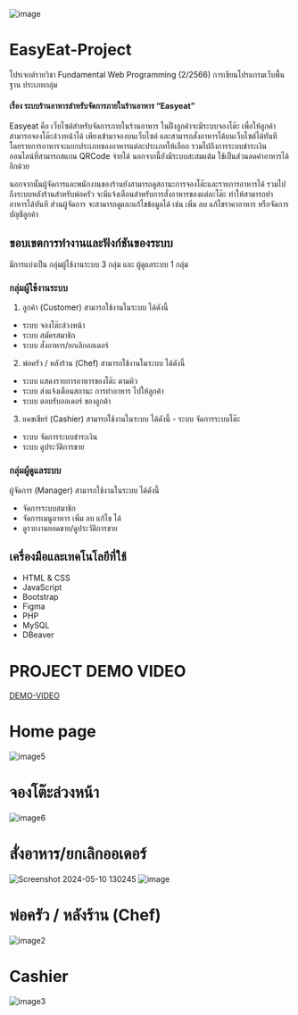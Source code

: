 ![image](https://github.com/nntch26/EasyEat-Project/assets/117381190/6856ed09-4bd1-4db5-bb47-586209514ad0)
# EasyEat-Project

โปรเจกต์รายวิชา Fundamental Web Programming (2/2566) การเขียนโปรแกรมเว็บพื้นฐาน ประเภทกลุ่ม

#### เรื่อง ระบบร้านอาหารสำหรับจัดการภายในร้านอาหาร “Easyeat” 

Easyeat คือ เว็บไซต์สำหรับจัดการภายในร้านอาหาร ในฝั่งลูกค้าจะมีระบบจองโต๊ะ เพื่อให้ลูกค้าสามารถจองโต๊ะล่วงหน้าได้ 
เพียงเข้ามาจองบนเว็บไซต์ และสามารถสั่งอาหารได้บนเว็บไซต์ได้ทันที โดยรายการอาหารจะแยกประเภทของอาหารแต่ละประเภทให้เลือก 
รวมไปถึงการระบบชำระเงินออนไลน์ที่สามารถสแกน QRCode จ่ายได้ นอกจากนี้ยังมีระบบสะสมแต้ม ใช้เป็นส่วนลดค่าอาหารได้อีกด้วย 

นอกจากนั้นผู้จัดการและพนักงานของร้านยังสามารถดูสถานะการจองโต๊ะและรายการอาหารได้ รวมไปถึงระบบหลังร้านสำหรับพ่อครัว 
จะมีแจ้งเตือนสำหรับการสั่งอาหารของแต่ละโต๊ะ ทำให้สามารถทำอาหารได้ทันที ส่วนผู้จัดการ จะสามารถดูและแก้ไขข้อมูลได้ เช่น เพิ่ม ลบ แก้ไขราคาอาหาร หรือจัดการบัญชีลูกค้า 

## ขอบเขตการทำงานและฟังก์ชันของระบบ
มีการแบ่งเป็น กลุ่มผู้ใช้งานระบบ 3 กลุ่ม และ ผู้ดูแลระบบ 1 กลุ่ม
### กลุ่มผู้ใช้งานระบบ
1. ลูกค้า (Customer) สามารถใช้งานในระบบ ได้ดังนี้
- ระบบ จองโต๊ะล่วงหน้า
- ระบบ สมัครสมาชิก
- ระบบ สั่งอาหาร/ยกเลิกออเดอร์

2. พ่อครัว / หลังร้าน (Chef) สามารถใช้งานในระบบ ได้ดังนี้
- ระบบ แสดงรายการอาหารของโต๊ะ ตามคิว
- ระบบ ส่งแจ้งเตือนสถานะ การทำอาหาร ไปให้ลูกค้า
- ระบบ ตอบรับออเดอร์ ของลูกค้า

3. แคชเชียร์ (Cashier) สามารถใช้งานในระบบ ได้ดังนี้
		     - ระบบ จัดการระบบโต๊ะ
- ระบบ จัดการระบบชำระเงิน
- ระบบ ดูประวัติการขาย

### กลุ่มผู้ดูแลระบบ
ผู้จัดการ (Manager) สามารถใช้งานในระบบ ได้ดังนี้ 
- จัดการระบบสมาชิก
- จัดการเมนูอาหาร เพิ่ม ลบ แก้ไข ได้
- ดูรายงานยอดขาย/ดูประวัติการขาย


## เครื่องมือและเทคโนโลยีที่ใช้ 
 - HTML & CSS 
 - JavaScript
 - Bootstrap 
 - Figma 
 - PHP
 - MySQL	 
 - DBeaver

# PROJECT DEMO VIDEO
[DEMO-VIDEO](https://youtu.be/kVYMTmdv0yA?si=ert51TRhXAF0naJb)

# Home page
![image5](https://github.com/nntch26/EasyEat-Project/assets/117381190/67cdc6d3-78ba-4ac3-a365-aecf2b32fbb8)

# จองโต๊ะล่วงหน้า
![image6](https://github.com/nntch26/EasyEat-Project/assets/117381190/7c3e9413-499d-4403-b4c9-f998693aea12)

#  สั่งอาหาร/ยกเลิกออเดอร์
![Screenshot 2024-05-10 130245](https://github.com/nntch26/EasyEat-Project/assets/117381190/e8d3fdc9-78f4-4ec8-b669-451fbaba9569)
![image](https://github.com/nntch26/EasyEat-Project/assets/117381190/af5d72e2-b19d-4bdb-8ffa-e1d69a1402ab)

#  พ่อครัว / หลังร้าน (Chef)
![image2](https://github.com/nntch26/EasyEat-Project/assets/117381190/18ac1d7e-2709-4cd1-8fe6-c218e43ad2a8)

# Cashier
![image3](https://github.com/nntch26/EasyEat-Project/assets/117381190/0f587c17-daf1-403b-9692-43f88b253383)



